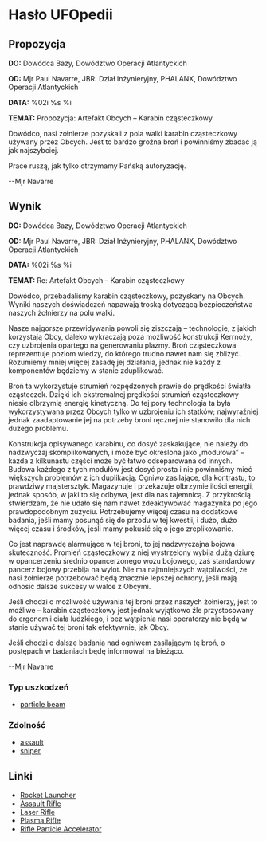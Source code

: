 # Hasło UFOpedii

## Propozycja

**DO:** Dowódca Bazy, Dowództwo Operacji Atlantyckich

**OD:** Mjr Paul Navarre, JBR: Dział Inżynieryjny, PHALANX, Dowództwo
Operacji Atlantyckich

**DATA:** %02i %s %i

**TEMAT:** Propozycja: Artefakt Obcych – Karabin cząsteczkowy

Dowódco, nasi żołnierze pozyskali z pola walki karabin cząsteczkowy
używany przez Obcych. Jest to bardzo groźna broń i powinniśmy zbadać ją
jak najszybciej.

Prace ruszą, jak tylko otrzymamy Pańską autoryzację.

--Mjr Navarre

## Wynik

**DO:** Dowódca Bazy, Dowództwo Operacji Atlantyckich

**OD:** Mjr Paul Navarre, JBR: Dział Inżynieryjny, PHALANX, Dowództwo
Operacji Atlantyckich

**DATA:** %02i %s %i

**TEMAT:** Re: Artefakt Obcych – Karabin cząsteczkowy

Dowódco, przebadaliśmy karabin cząsteczkowy, pozyskany na Obcych. Wyniki
naszych doświadczeń napawają troską dotyczącą bezpieczeństwa naszych
żołnierzy na polu walki.

Nasze najgorsze przewidywania powoli się ziszczają – technologie, z
jakich korzystają Obcy, daleko wykraczają poza możliwość konstrukcji
Kerrnoży, czy uzbrojenia opartego na generowaniu plazmy. Broń
cząsteczkowa reprezentuje poziom wiedzy, do którego trudno nawet nam się
zbliżyć. Rozumiemy mniej więcej zasadę jej działania, jednak nie każdy z
komponentów będziemy w stanie zduplikować.

Broń ta wykorzystuje strumień rozpędzonych prawie do prędkości światła
cząsteczek. Dzięki ich ekstremalnej prędkości strumień cząsteczkowy
niesie olbrzymią energię kinetyczną. Do tej pory technologia ta była
wykorzystywana przez Obcych tylko w uzbrojeniu ich statków; najwyraźniej
jednak zaadaptowanie jej na potrzeby broni ręcznej nie stanowiło dla
nich dużego problemu.

Konstrukcja opisywanego karabinu, co dosyć zaskakujące, nie należy do
nadzwyczaj skomplikowanych, i może być określona jako „modułowa” – każda
z kilkunastu części może być łatwo odseparowana od innych. Budowa
każdego z tych modułów jest dosyć prosta i nie powinniśmy mieć większych
problemów z ich duplikacją. Ogniwo zasilające, dla kontrastu, to
prawdziwy majstersztyk. Magazynuje i przekazuje olbrzymie ilości
energii, jednak sposób, w jaki to się odbywa, jest dla nas tajemnicą. Z
przykrością stwierdzam, że nie udało się nam nawet zdeaktywować
magazynka po jego prawdopodobnym zużyciu. Potrzebujemy więcej czasu na
dodatkowe badania, jeśli mamy posunąć się do przodu w tej kwestii, i
dużo, dużo więcej czasu i środków, jeśli mamy pokusić się o jego
zreplikowanie.

Co jest naprawdę alarmujące w tej broni, to jej nadzwyczajna bojowa
skuteczność. Promień cząsteczkowy z niej wystrzelony wybija dużą dziurę
w opancerzeniu średnio opancerzonego wozu bojowego, zaś standardowy
pancerz bojowy przebija na wylot. Nie ma najmniejszych wątpliwości, że
nasi żołnierze potrzebować będą znacznie lepszej ochrony, jeśli mają
odnosić dalsze sukcesy w walce z Obcymi.

Jeśli chodzi o możliwość używania tej broni przez naszych żołnierzy,
jest to możliwe – karabin cząsteczkowy jest jednak wyjątkowo źle
przystosowany do ergonomii ciała ludzkiego, i bez wątpienia nasi
operatorzy nie będą w stanie używać tej broni tak efektywnie, jak Obcy.

Jeśli chodzi o dalsze badania nad ogniwem zasilającym tę broń, o
postępach w badaniach będę informował na bieżąco.

--Mjr Navarre

### Typ uszkodzeń

- [particle beam](Damage/particle_beam "wikilink")

### Zdolność

- [assault](Skills/assault "wikilink")
- [sniper](Skills/sniper "wikilink")

## Linki

- [Rocket
  Launcher](Equipment/Primary_Weapons/Rocket_Launcher "wikilink")
- [Assault Rifle](Equipment/Primary_Weapons/Assault_Rifle "wikilink")
- [Laser Rifle](Equipment/Primary_Weapons/Laser_Rifle "wikilink")
- [Plasma Rifle](Equipment/Primary_Weapons/Plasma_Rifle "wikilink")
- [Rifle Particle
  Accelerator](Equipment/Ammunition/Rifle_Particle_Accelerator "wikilink")